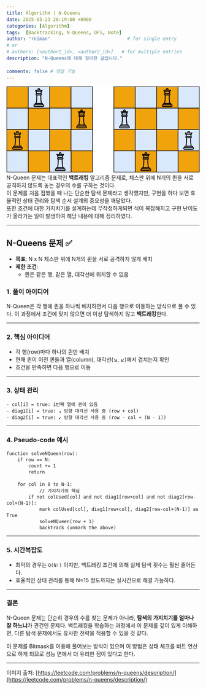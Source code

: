 ```yaml
---
title: Algorithm | N-Queens
date: 2025-05-23 20:19:00 +0900
categories: [Algorithm]
tags:  [Backtracking, N-Queens, DFS, Note]
author: "rniman"                            # for single entry
# or
# authors: [<author1_id>, <author2_id>]   # for multiple entries
description: "N-Queens에 대해 정리한 글입니다."

comments: false # 댓글 기능
---
```


![queens.jpg](assets/img/Algorithm/queens.jpg)
N-Queen 문제는 대표적인 **백트래킹** 알고리즘 문제로, 체스판 위에 N개의 퀸을 서로 공격하지 않도록 놓는 경우의 수를 구하는 것이다.<br>
이 문제를 처음 접했을 때 나는 단순한 탐색 문제라고 생각했지만, 구현을 하다 보면 효율적인 상태 관리와 탐색 순서 설계의 중요성을 깨달았다.<br>
또한 조건에 대한 가지치기를 설계하는데 무작정하게되면 식이 복잡해지고 구현 난이도가 올라가는 일이 발생하여 해당 내용에 대해 정리하였다.

---

## N-Queens 문제 ✅

- **목표**: N x N 체스판 위에 N개의 퀸을 서로 공격하지 않게 배치
- **제한 조건**:
    - 퀸은 같은 행, 같은 열, 대각선에 위치할 수 없음

### 1. 풀이 아이디어

N-Queen은 각 행에 퀸을 하나씩 배치하면서 다음 행으로 이동하는 방식으로 풀 수 있다. 이 과정에서 조건에 맞지 않으면 더 이상 탐색하지 않고 **백트래킹**한다.

---

### 2. 핵심 아이디어

- 각 행(row)마다 하나의 퀸만 배치
- 현재 퀸이 이전 퀸들과 열(column), 대각선(↘, ↙)에서 겹치는지 확인
- 조건을 만족하면 다음 행으로 이동

---

### 3. 상태 관리

```
- col[i] = true: i번째 열에 퀸이 있음
- diag1[i] = true: ↘ 방향 대각선 사용 중 (row + col)
- diag2[i] = true: ↙ 방향 대각선 사용 중 (row - col + (N - 1))
```

---

### 4. Pseudo-code 예시

```
function solveNQueen(row):
    if row == N:
        count += 1
        return

    for col in 0 to N-1:
		    // 가지치기의 핵심
        if not colUsed[col] and not diag1[row+col] and not diag2[row-col+(N-1)]:
            mark colUsed[col], diag1[row+col], diag2[row-col+(N-1)] as True
            solveNQueen(row + 1)
            backtrack (unmark the above)
```

---

### 5. 시간복잡도

- 최악의 경우는 `O(N!)` 이지만, 백트래킹 조건에 의해 실제 탐색 횟수는 훨씬 줄어든다.
- 효율적인 상태 관리를 통해 N=15 정도까지는 실시간으로 해결 가능하다.

---

### 결론

N-Queen 문제는 단순히 경우의 수를 찾는 문제가 아니라, **탐색의 가지치기를 얼마나 잘 하느냐**가 관건인 문제다. 백트래킹을 학습하는 과정에서 이 문제를 깊이 있게 이해하면, 다른 탐색 문제에서도 유사한 전략을 적용할 수 있을 것 같다.

 이 문제를 Bitmask를 이용해 풀어보는 방식이 있으며 이 방법은 상태 체크를 비트 연산으로 하게 되므로 성능 면에서 더 유리한 점이 있다고 한다.

---

이미지 출처: [https://leetcode.com/problems/n-queens/description/](https://leetcode.com/problems/n-queens/description/)
